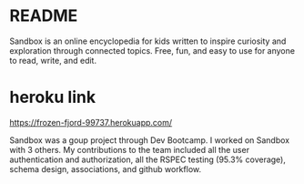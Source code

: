 # README

Sandbox is an online encyclopedia for kids written to inspire curiosity and exploration through connected topics.  Free, fun, and easy to use for anyone to read, write, and edit.

# heroku link
https://frozen-fjord-99737.herokuapp.com/

Sandbox was a goup project through Dev Bootcamp. I worked on Sandbox with 3 others. My contributions to the team included all the user authentication and authorization, all the RSPEC testing (95.3% coverage), schema design, associations, and github workflow.
